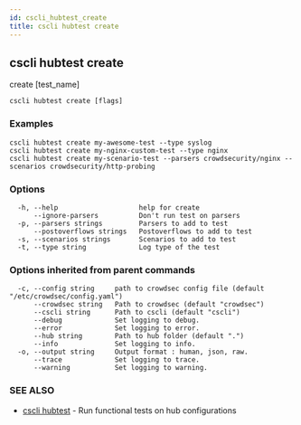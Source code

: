 ```yaml
---
id: cscli_hubtest_create
title: cscli hubtest create
---
```

## cscli hubtest create

create [test_name]

```
cscli hubtest create [flags]
```

### Examples

```
cscli hubtest create my-awesome-test --type syslog
cscli hubtest create my-nginx-custom-test --type nginx
cscli hubtest create my-scenario-test --parsers crowdsecurity/nginx --scenarios crowdsecurity/http-probing
```

### Options

```
  -h, --help                    help for create
      --ignore-parsers          Don't run test on parsers
  -p, --parsers strings         Parsers to add to test
      --postoverflows strings   Postoverflows to add to test
  -s, --scenarios strings       Scenarios to add to test
  -t, --type string             Log type of the test
```

### Options inherited from parent commands

```
  -c, --config string     path to crowdsec config file (default "/etc/crowdsec/config.yaml")
      --crowdsec string   Path to crowdsec (default "crowdsec")
      --cscli string      Path to cscli (default "cscli")
      --debug             Set logging to debug.
      --error             Set logging to error.
      --hub string        Path to hub folder (default ".")
      --info              Set logging to info.
  -o, --output string     Output format : human, json, raw.
      --trace             Set logging to trace.
      --warning           Set logging to warning.
```

### SEE ALSO

* [cscli hubtest](/cscli/cscli_hubtest.md)	 - Run functional tests on hub configurations

